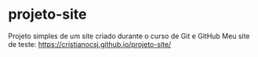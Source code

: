 # projeto-site
 Projeto simples de um site criado durante o curso de Git e GitHub
Meu site de teste: https://cristianocsj.github.io/projeto-site/
